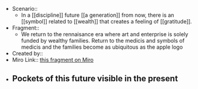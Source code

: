 - Scenario:: 
    - In a [[discipline]] future [[a generation]] from now, there is an [[symbol]] related to [[wealth]] that creates a feeling of [[gratitude]].
- Fragment:: 
    - We return to the rennaisance era where art and enterprise is solely funded by wealthy families. Return to the medicis and symbols of medicis and the families become as ubiquitous as the apple logo
- Created by:: 
- Miro Link:: [this fragment on Miro](https://miro.com/app/board/o9J_kpEmVVk=/?moveToWidget=3074457348886676849&cot=11)
- **Pockets of this future visible in the present**
    - 

